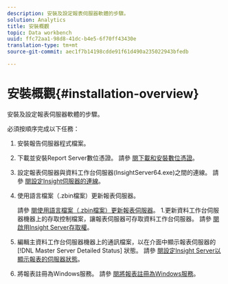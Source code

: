 ```yaml
---
description: 安裝及設定報表伺服器軟體的步驟。
solution: Analytics
title: 安裝概觀
topic: Data workbench
uuid: ffc72aa1-98d8-41dc-b4e5-6f70ff43430e
translation-type: tm+mt
source-git-commit: aec1f7b14198cdde91f61d490a235022943bfedb

---
```



# 安裝概觀{#installation-overview}

安裝及設定報表伺服器軟體的步驟。

必須按順序完成以下任務：

1. 安裝報告伺服器程式檔案。
1. 下載並安裝Report Server數位憑證。 請參 [閱下載和安裝數位憑證](../../../home/c-rpt-oview/c-inst-rpt/c-install-dig-cert/c-install-dig-cert.md#concept-5a61fc67df3643598c7c403962075f76)。
1. 設定報表伺服器與資料工作台伺服器(InsightServer64.exe)之間的連線。 請參 [閱設定Insight伺服器的連線](../../../home/c-rpt-oview/c-inst-rpt/t-config-conn-ins-svr.md#task-a3ca949c43244782b658fb4437fd724c)。
1. 使用語言檔案（.zbin檔案）更新報表伺服器。

   請參 [閱使用語言檔案（.zbin檔案）更新報表伺服器](../../../home/c-rpt-oview/c-inst-rpt/c-zbin-file-update.md#concept-5637a8f52b7643759e423c2068b4126b)。 1.更新資料工作台伺服器機器上的存取控制檔案，讓報表伺服器可存取資料工作台伺服器。 請參 [閱啟用Insight Server存取權](../../../home/c-rpt-oview/c-inst-rpt/t-en-acc-ins-svr.md#task-e7b95cf9cb194842ad72fa534c56c3cc)。
1. 編輯主資料工作台伺服器機器上的通訊檔案，以在介面中顯示報表伺服器的 [!DNL Master Server Detailed Status] 狀態。 請參 [閱設定Insight Server以顯示報表的伺服器狀態](../../../home/c-rpt-oview/c-inst-rpt/t-display-svr-st-rpt.md#task-a14d096f85924d9b93eef950591f93a8)。
1. 將報表註冊為Windows服務。 請參 [閱將報表註冊為Windows服務](../../../home/c-rpt-oview/c-inst-rpt/t-reg-rpt-win-svc.md#task-a8762d7818ed4cfd87e616db6a68b3a6)。


